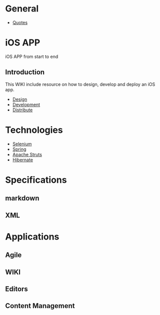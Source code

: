 <!-- TITLE: SGMLXML.net -->
<!-- SUBTITLE: SGML XML Developer Network -->
# General
* [Quotes](favorite-quotes)
# iOS APP
iOS APP from start to end
## Introduction

This WIKI include resource on how to design, develop and deploy an iOS app. 

* [Design](ios-design)
* [Development](ios-development)
* [Distribute](ios-distribute)


# Technologies
* [Selenium](selenium)
* [Spring](spring)
* [Apache Struts](struts)
* [Hibernate](hibernate)

# Specifications
## markdown
## XML
# Applications
## Agile
## WIKI
## Editors
## Content Management
